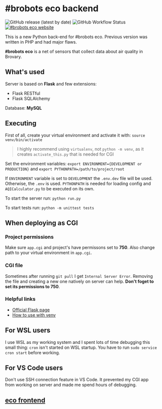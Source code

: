 # #brobots eco backend

![GitHub release (latest by date)](https://img.shields.io/github/v/release/brobots-hub/ecobrobotsbackend?style=flat&logo=github&labelColor=181717&color=F8F8F5)
![GitHub Workflow Status](https://img.shields.io/github/workflow/status/brobots-hub/ecobrobotsbackend/unit-tests?style=flat&logo=github&labelColor=181717&color=brightgreen)
[![#brobots eco website](https://img.shields.io/badge/%23brobots-eco-fff000)](http://eco.brobots.org.ua)

This is a new Python back-end for #brobots eco. Previous version was written in PHP and had major flaws.

**#brobots eco** is a net of sensors that collect data about air quality in Brovary.

## What's used

Server is based on **Flask** and few extensions:

- Flask RESTful
- Flask SQLAlchemy

Database: **MySQL**

## Executing

First of all, create your virtual environment and activate it with:
`source venv/bin/activate`

> I highly recommend using `virtualenv`, not `python -m venv`, as it creates `activate_this.py` that is needed for CGI

Set the environment variables:
`export ENVIRONMENT={DEVELOPMENT or PRODUCTION}` and
`export PYTHONPATH=/path/to/project/root`

If `ENVIRONMENT` variable is set to `DEVELOPMENT` the `.env.dev` file will be used. Otherwise, the `.env` is used. `PYTHONPATH` is needed for loading config and `AQICalculator.py` to be executed on its own.

To start the server run:
`python run.py`

To start tests run:
`python -m unittest tests`

## When deploying as CGI

### Project permissions

Make sure `app.cgi` and project's have permissons set to **750**. Also change path to your virtual environment in `app.cgi`.

### CGI file

Sometimes after running `git pull` I get `Internal Server Error`. Removing the file and creating a new one natively on server can help. **Don't foget to set its permissions to 750**.

### Helpful links

- [Official Flask page](https://flask.palletsprojects.com/en/1.1.x/deploying/cgi/)
- [How to use with venv](https://homes.cs.washington.edu/~yjzhang/notes/python_web.html)

## For WSL users

I use WSL as my working system and I spent lots of time debugging this small thing: `cron` isn't started on WSL startup. You have to run `sudo service cron start` before working.

## For VS Code users

Don't use SSH connection feature in VS Code. It prevented my CGI app from working on server and made me spend hours of debugging.

## [eco frontend](https://github.com/andrew4ever/ecobrobotsfrontend)
